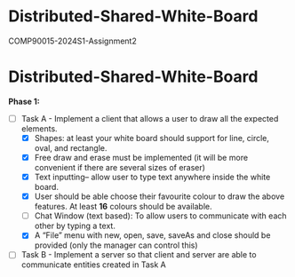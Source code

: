 # Distributed-Shared-White-Board
COMP90015-2024S1-Assignment2


# Distributed-Shared-White-Board

**Phase 1:**
 - [ ] Task A - Implement a client that allows a user to draw all the expected elements.
	 - [x] Shapes: at least your white board should support for line, circle, oval, and rectangle.
	 - [x] Free draw and erase must be implemented (it will be more convenient if there are several sizes of eraser)
	 - [x] Text inputting– allow user to type text anywhere inside the white board.
	 - [x] User should be able choose their favourite colour to draw the above features. At least **16** colours should be available.
	 - [ ] Chat Window (text based): To allow users to communicate with each other by typing a text.
	 - [x] A “File” menu with new, open, save, saveAs and close should be provided (only the manager can control this)
 - [ ] Task B - Implement a server so that client and server are able to communicate entities created in Task A
